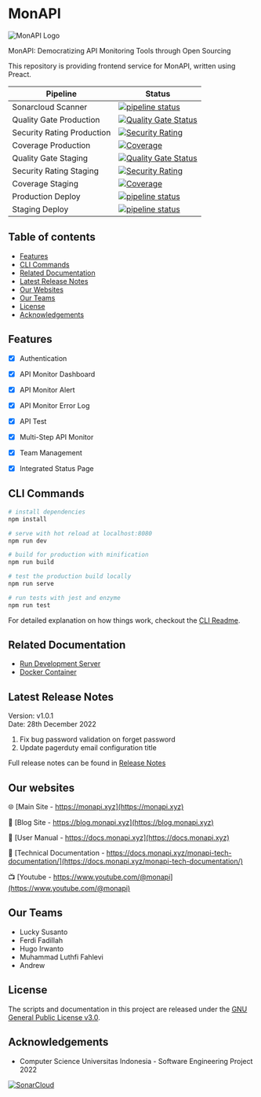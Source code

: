 # MonAPI
![MonAPI Logo](https://blog.monapi.xyz/wp-content/uploads/2022/09/Group-19.png)

MonAPI: Democratizing API Monitoring Tools through Open Sourcing

This repository is providing frontend service for MonAPI, written using Preact.

| Pipeline | Status |
| ----------- | ----------- |
| Sonarcloud Scanner | [![pipeline status](https://github.com/MonAPI-xyz/MonAPI-Frontend/actions/workflows/build.yml/badge.svg)](https://github.com/MonAPI-xyz/MonAPI-Frontend) |
| Quality Gate Production | [![Quality Gate Status](https://sonarcloud.io/api/project_badges/measure?project=MonAPI-xyz_MonAPI-Frontend&metric=alert_status&branch=main)](https://sonarcloud.io/summary/new_code?id=MonAPI-xyz_MonAPI-Frontend) | 
| Security Rating Production | [![Security Rating](https://sonarcloud.io/api/project_badges/measure?project=MonAPI-xyz_MonAPI-Frontend&metric=security_rating&branch=main)](https://sonarcloud.io/summary/new_code?id=MonAPI-xyz_MonAPI-Frontend) | 
| Coverage Production | [![Coverage](https://sonarcloud.io/api/project_badges/measure?project=MonAPI-xyz_MonAPI-Frontend&metric=coverage&branch=main)](https://sonarcloud.io/summary/new_code?id=MonAPI-xyz_MonAPI-Frontend) | 
| Quality Gate Staging | [![Quality Gate Status](https://sonarcloud.io/api/project_badges/measure?project=MonAPI-xyz_MonAPI-Frontend&metric=alert_status&branch=staging)](https://sonarcloud.io/summary/new_code?id=MonAPI-xyz_MonAPI-Frontend) | 
| Security Rating Staging | [![Security Rating](https://sonarcloud.io/api/project_badges/measure?project=MonAPI-xyz_MonAPI-Frontend&metric=security_rating&branch=staging)](https://sonarcloud.io/summary/new_code?id=MonAPI-xyz_MonAPI-Frontend) | 
| Coverage Staging | [![Coverage](https://sonarcloud.io/api/project_badges/measure?project=MonAPI-xyz_MonAPI-Frontend&metric=coverage&branch=staging)](https://sonarcloud.io/summary/new_code?id=MonAPI-xyz_MonAPI-Frontend) | 
| Production Deploy | [![pipeline status](https://github.com/MonAPI-xyz/MonAPI-Frontend/actions/workflows/production.yml/badge.svg)](https://github.com/MonAPI-xyz/MonAPI-Frontend) | 
| Staging Deploy | [![pipeline status](https://github.com/MonAPI-xyz/MonAPI-Frontend/actions/workflows/staging.yml/badge.svg)](https://github.com/MonAPI-xyz/MonAPI-Frontend) | 


## Table of contents
- [Features](#features)
- [CLI Commands](#cli-commands)
- [Related Documentation](#related-documentation)
- [Latest Release Notes](#latest-release-notes)
- [Our Websites](#our-websites)
- [Our Teams](#our-teams)
- [License](#license)
- [Acknowledgements](#acknowledgements)

## Features

- [x] Authentication
- [x] API Monitor Dashboard
- [x] API Monitor Alert
- [x] API Monitor Error Log
- [x] API Test
- [x] Multi-Step API Monitor
- [x] Team Management
- [x] Integrated Status Page


## CLI Commands

``` bash
# install dependencies
npm install

# serve with hot reload at localhost:8080
npm run dev

# build for production with minification
npm run build

# test the production build locally
npm run serve

# run tests with jest and enzyme
npm run test
```

For detailed explanation on how things work, checkout the [CLI Readme](https://github.com/developit/preact-cli/blob/master/README.md).

## Related Documentation

- [Run Development Server](https://github.com/MonAPI-xyz/MonAPI-Frontend/blob/staging/docs/development.md)
- [Docker Container](https://github.com/MonAPI-xyz/MonAPI-Frontend/blob/staging/docs/docker.md)

## Latest Release Notes
Version: v1.0.1<br>
Date: 28th December 2022
1. Fix bug password validation on forget password
2. Update pagerduty email configuration title

Full release notes can be found in [Release Notes](https://github.com/MonAPI-xyz/MonAPI-Frontend/blob/staging/docs/release_notes.md)

## Our websites
🌐 [Main Site - https://monapi.xyz](https://monapi.xyz)

📝  [Blog Site - https://blog.monapi.xyz](https://blog.monapi.xyz)

📝  [User Manual - https://docs.monapi.xyz](https://docs.monapi.xyz)

📝  [Technical Documentation - https://docs.monapi.xyz/monapi-tech-documentation/](https://docs.monapi.xyz/monapi-tech-documentation/)

📺  [Youtube - https://www.youtube.com/@monapi](https://www.youtube.com/@monapi)

## Our Teams
- Lucky Susanto
- Ferdi Fadillah
- Hugo Irwanto
- Muhammad Luthfi Fahlevi
- Andrew

## License
The scripts and documentation in this project are released under the [GNU General Public License v3.0](https://github.com/MonAPI-xyz/MonAPI-Frontend/blob/main/LICENSE).


## Acknowledgements
* Computer Science Universitas Indonesia - Software Engineering Project 2022


[![SonarCloud](https://sonarcloud.io/images/project_badges/sonarcloud-white.svg)](https://sonarcloud.io/summary/new_code?id=MonAPI-xyz_MonAPI-Frontend)

